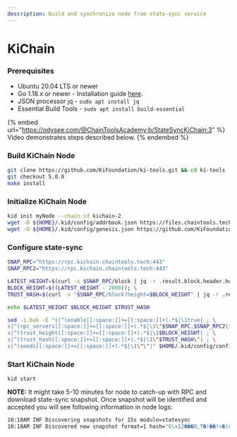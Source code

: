 ```yaml
---
description: Build and synchronize node from state-sync service
---
```


# KiChain

### Prerequisites

* Ubuntu 20.04 LTS or newer
* Go 1.18.x or newer - Installation guide [here](broken-reference).
* JSON processor jq - `sudo apt install jq`
* Essential Build Tools - `sudo apt install build-essential`

{% embed url="https://odysee.com/@ChainToolsAcademy:b/StateSyncKiChain:3" %}
Video demonstrates steps described below.
{% endembed %}

### Build KiChain Node

```bash
git clone https://github.com/KiFoundation/ki-tools.git && cd ki-tools
git checkout 5.0.0
make install
```

### Initialize KiChain Node

```bash
kid init myNode --chain-id kichain-2
wget -O ${HOME}/.kid/config/addrbook.json https://files.chaintools.tech/chains/kichain/addrbook.json
wget -O ${HOME}/.kid/config/genesis.json https://github.com/KiFoundation/ki-networks/raw/v0.1/Mainnet/kichain-2/genesis.json
```

### Configure state-sync

```bash
SNAP_RPC="https://rpc.kichain.chaintools.tech:443"
SNAP_RPC2="https://rpc.kichain.chaintools.tech:443"

LATEST_HEIGHT=$(curl -s $SNAP_RPC/block | jq -r .result.block.header.height); \
BLOCK_HEIGHT=$((LATEST_HEIGHT - 2000)); \
TRUST_HASH=$(curl -s "$SNAP_RPC/block?height=$BLOCK_HEIGHT" | jq -r .result.block_id.hash)

echo $LATEST_HEIGHT $BLOCK_HEIGHT $TRUST_HASH

sed -i.bak -E "s|^(enable[[:space:]]+=[[:space:]]+).*$|\1true| ; \
s|^(rpc_servers[[:space:]]+=[[:space:]]+).*$|\1\"$SNAP_RPC,$SNAP_RPC2\"| ; \
s|^(trust_height[[:space:]]+=[[:space:]]+).*$|\1$BLOCK_HEIGHT| ; \
s|^(trust_hash[[:space:]]+=[[:space:]]+).*$|\1\"$TRUST_HASH\"| ; \
s|^(seeds[[:space:]]+=[[:space:]]+).*$|\1\"\"|" $HOME/.kid/config/config.toml
```

### Start KiChain Node

```
kid start
```

**NOTE:** It might take 5-10 minutes for node to catch-up with RPC and download state-sync snapshot. Once snapshot will be identified and accepted you will see following information in node logs:

```bash
10:18AM INF Discovering snapshots for 15s module=statesync                                                              10:18AM INF Discovered new snapshot format=1 hash="D\x03I\x02!0B�\bE�&\\j���A�\x04t��(a��ڬ�,;" height=11294000 module=statesync
10:18AM INF Discovered new snapshot format=1 hash="G\x12���O,T�!��!<�|ӧd�F��}\\{_ˋx%�" height=11292000 module=statesync 10:18AM INF Discovered new snapshot format=1 hash="\x14wT9/�<���쿚��\x16\x17�T\x12�n\aQJ�(}Qm�5" height=11290000 module=statesync                                                                                                               10:18AM INF Discovered new snapshot format=1 hash="�ʈ���vXV#\x14�ĵ��)РPir[ߖ\x14\x18e��bL" height=11288000 module=statesync                                                                                                                      10:18AM INF Discovered new snapshot format=1 hash="G��'�@=\fDl����\x01�\v1\au�Gl�W@����#i" height=11286000 module=statesync                                                                                                                     10:18AM INF VerifyHeader hash=8DF7257D0ADE198F8D6BDA7E1E8963913D59A41BC1B73B2651EAE790F33ABF8F height=11294001 module=light                                                                                                                     10:18AM INF VerifyHeader hash=AFC1C3AE90C6C4746DB2A8066D9066E78C7675AB8844468E725C004BFCF03F65 height=11294002 module=light                                                                                                                     10:18AM INF Offering snapshot to ABCI app format=1 hash="D\x03I\x02!0B�\bE�&\\j���A�\x04t��(a��ڬ�,;" height=11294000 module=statesync                                                                                                           10:18AM INF Snapshot accepted, restoring format=1 hash="D\x03I\x02!0B�\bE�&\\j���A�\x04t��(a��ڬ�,;" height=11294000 module=statesync                                                                                                            10:18AM INF Fetching snapshot chunk chunk=0 format=1 height=11294000 module=statesync total=20                          10:18AM INF Fetching snapshot chunk chunk=2 format=1 height=11294000 module=statesync total=20                          10:18AM INF Fetching snapshot chunk chunk=1 format=1 height=11294000 module=statesync total=20                          10:18AM INF Fetching snapshot chunk chunk=3 format=1 height=11294000 module=statesync total=20               
```
